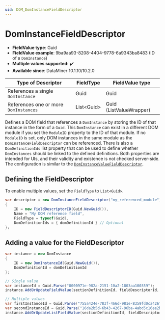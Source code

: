 ```yaml
---
uid: DOM_DomInstanceFieldDescriptor
---
```


# DomInstanceFieldDescriptor

- **FieldValue type**: Guid
- **FieldValue example**: 9ba9aa93-8208-4404-9778-6a9343ba8483 (ID of a `DomInstance`)
- **Multiple values supported**: :heavy_check_mark:
- **Available since**: DataMiner 10.1.10/10.2.0

| Type of Descriptor | FieldType | FieldValue type |
|--------------------|-----------|-----------------|
| References a single `DomInstance` | Guid | Guid |
| References one or more `DomInstances` | List\<Guid\> | Guid (ListValueWrapper) |

Defines a DOM field that references a `DomInstance` by storing the ID of that instance in the form of a `Guid`. This `DomInstance` can exist in a different DOM module if you set the `ModuleID` property to the ID of that module. If no `ModuleID` is set, only DOM instances in the same module as the `DomInstanceFieldDescriptor` can be referenced. There is also a `DomDefinitionIds` list property that can be used to define whether `DomInstances` should be linked to the defined definitions. Both properties are intended for UIs, and their validity and existence is not checked server-side. The configuration is similar to the [`DomInstanceValueFieldDescriptor`](xref:DOM_DomInstanceValueFieldDescriptor).

## Defining the FieldDescriptor

To enable multiple values, set the `FieldType` to `List<Guid>`.

```csharp
var descriptor = new DomInstanceFieldDescriptor("my_referenced_module")
{
    ID = new FieldDescriptorID(Guid.NewGuid()),
    Name = "My DOM reference field",
    FieldType = typeof(Guid), 
    DomDefinitionIds = { domDefinitionId } // Optional
};
```

## Adding a value for the FieldDescriptor

```csharp
var instance = new DomInstance
{
    ID = new DomInstanceId(Guid.NewGuid()),
    DomDefinitionId = domDefinitionId
};

// Single value
var instanceId = Guid.Parse("8000971e-982a-2151-10a2-1803aa100359");
instance.AddOrUpdateFieldValue(sectionDefinitionId, fieldDescriptorId, instanceId);

// Multiple values
var firstInstanceId = Guid.Parse("755a424e-783f-466d-981e-8359fd0ca426");
var secondInstanceId = Guid.Parse("16da2b5d-6b43-4267-96ba-4abd5c16ee2b");
instance.AddOrUpdateListFieldValue(sectionDefinitionId, fieldDescriptorId, new List<Guid> { firstInstanceId, secondInstanceId });
```
